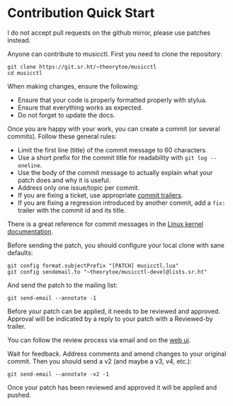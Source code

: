 # Contribution Quick Start

I do not accept pull requests on the github mirror, please use patches instead.

Anyone can contribute to musicctl. First you need to clone the repository:

    git clone https://git.sr.ht/~theorytoe/musicctl
    cd musicctl

When making changes, ensure the following:

- Ensure that your code is properly formatted properly with stylua.
- Ensure that everything works as expected.
- Do not forget to update the docs.

Once you are happy with your work, you can create a commit (or several
commits). Follow these general rules:

- Limit the first line (title) of the commit message to 60 characters.
- Use a short prefix for the commit title for readability with `git log --oneline`.
- Use the body of the commit message to actually explain what your patch does
  and why it is useful.
- Address only one issue/topic per commit.
- If you are fixing a ticket, use appropriate
  [commit trailers](https://man.sr.ht/git.sr.ht/#referencing-tickets-in-git-commit-messages).
- If you are fixing a regression introduced by another commit, add a `fix:`
  trailer with the commit id and its title.

There is a great reference for commit messages in the
[Linux kernel documentation](https://www.kernel.org/doc/html/latest/process/submitting-patches.html#describe-your-changes).

Before sending the patch, you should configure your local clone with sane
defaults:

    git config format.subjectPrefix "[PATCH] musicctl.lua"
    git config sendemail.to "~theorytoe/musicctl-devel@lists.sr.ht"

And send the patch to the mailing list:

    git send-email --annotate -1

Before your patch can be applied, it needs to be reviewed and approved. Approval
will be indicated by a reply to your patch with a Reviewed-by trailer.

You can follow the review process via email and on the
[web ui](https://lists.sr.ht/~theorytoe/musicctl-devel/patches).

Wait for feedback. Address comments and amend changes to your original commit.
Then you should send a v2 (and maybe a v3, v4, etc.):

    git send-email --annotate -v2 -1

Once your patch has been reviewed and approved it will be applied and pushed.
